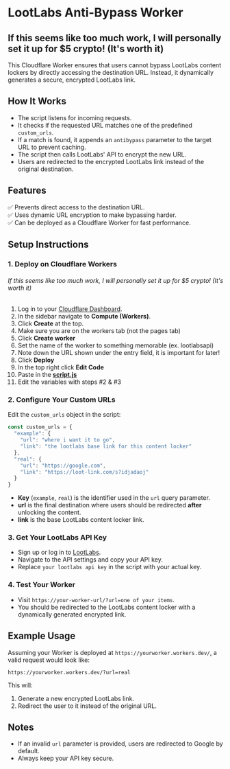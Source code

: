 # LootLabs Anti-Bypass Worker

## If this seems like too much work, I will personally set it up for $5 crypto! (It's worth it)

This Cloudflare Worker ensures that users cannot bypass LootLabs content lockers by directly accessing the destination URL. Instead, it dynamically generates a secure, encrypted LootLabs link.

## How It Works
- The script listens for incoming requests.
- It checks if the requested URL matches one of the predefined `custom_urls`.
- If a match is found, it appends an `antibypass` parameter to the target URL to prevent caching.
- The script then calls LootLabs' API to encrypt the new URL.
- Users are redirected to the encrypted LootLabs link instead of the original destination.

## Features
✅ Prevents direct access to the destination URL.<br>
✅ Uses dynamic URL encryption to make bypassing harder.<br>
✅ Can be deployed as a Cloudflare Worker for fast performance.<br>

## Setup Instructions

### 1. Deploy on Cloudflare Workers
###### If this seems like too much work, I will personally set it up for $5 crypto! (It's worth it)
1. Log in to your [Cloudflare Dashboard](https://dash.cloudflare.com/).
2. In the sidebar navigate to **Compute (Workers)**.
3. Click **Create** at the top.
4. Make sure you are on the workers tab (not the pages tab)
5. Click **Create worker**
6. Set the name of the worker to something memorable (ex. lootlabsapi)
7. Note down the URL shown under the entry field, it is important for later!
8. Click **Deploy**
9. In the top right click **Edit Code**
10. Paste in the **[script.js](https://raw.githubusercontent.com/kbdevs/lootlabs-antibypass/refs/heads/main/script.js?v=1)**
11. Edit the variables with steps #2 & #3

### 2. Configure Your Custom URLs
Edit the `custom_urls` object in the script:

```javascript
const custom_urls = {
  "example": {
    "url": "where i want it to go",
    "link": "the lootlabs base link for this content locker"
  },
  "real": {
    "url": "https://google.com",
    "link": "https://loot-link.com/s?idjadaoj"
  }
}
```
- **Key** (`example`, `real`) is the identifier used in the `url` query parameter.
- **url** is the final destination where users should be redirected **after** unlocking the content.
- **link** is the base LootLabs content locker link.

### 3. Get Your LootLabs API Key
- Sign up or log in to [LootLabs](https://creators.lootlabs.gg/advanced).
- Navigate to the API settings and copy your API key.
- Replace `your lootlabs api key` in the script with your actual key.

### 4. Test Your Worker
- Visit `https://your-worker-url/?url=one of your items`.
- You should be redirected to the LootLabs content locker with a dynamically generated encrypted link.

## Example Usage
Assuming your Worker is deployed at `https://yourworker.workers.dev/`, a valid request would look like:

```
https://yourworker.workers.dev/?url=real
```
This will:
1. Generate a new encrypted LootLabs link.
2. Redirect the user to it instead of the original URL.

## Notes
- If an invalid `url` parameter is provided, users are redirected to Google by default.
- Always keep your API key secure.
